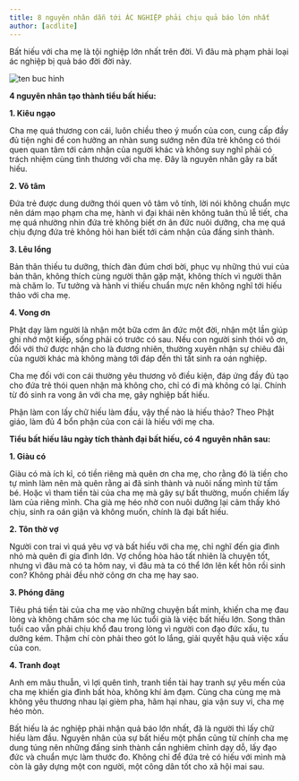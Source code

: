 ```yaml
---
title: 8 nguyên nhân dẫn tới ÁC NGHIỆP phải chịu quả báo lớn nhất
author: [acdlite]
---
```


Bất hiếu với cha mẹ là tội nghiệp lớn nhất trên đời. Vì đâu mà phạm phải loại ác nghiệp bị quả báo đời đời này.

![ten buc hinh](http://cms.lichngaytot.com/medias/standard/2016/1/21/8-nguyen-nhan-dan-toi-ac-nghiep-phai-chiu-qua-bao-lon-nhat-hinh-anh.jpg "ten buc hinh")

**4 nguyên nhân tạo thành tiểu bất hiếu:**

**1. Kiêu ngạo**

Cha mẹ quá thương con cái, luôn chiều theo ý muốn của con, cung cấp đầy đủ tiện nghi để con hưởng an nhàn sung sướng nên đứa trẻ không có thói quen quan tâm tới cảm nhận của người khác và không suy nghĩ phải có trách nhiệm cùng tình thương với cha mẹ. Đây là nguyên nhân gây ra bất hiếu.

**2. Vô tâm**

Đứa trẻ được dung dưỡng thói quen vô tâm vô tính, lời nói không chuẩn mực nên dám mạo phạm cha mẹ, hành vi đại khái nên không tuân thủ lễ tiết, cha mẹ quá nhường nhin đứa trẻ không biết ơn ân đức nuôi dưỡng, cha mẹ quá chịu đựng đứa trẻ không hỏi han biết tới cảm nhận của đấng sinh thành.

**3. Lêu lổng**

Bản thân thiếu tu dưỡng, thích đàn đúm chơi bời, phục vụ những thú vui của bản thân, không thích cùng người thân gặp mặt, không thích vì người thân mà chăm lo. Tư tưởng và hành vi thiếu chuẩn mực nên không nghĩ tới hiếu thảo với cha mẹ.

**4. Vong ơn**

Phật dạy làm người là nhận một bữa cơm ân đức một đời, nhận một lần giúp ghi nhớ một kiếp, sống phải có trước có sau. Nếu con người sinh thói vô ơn, đối với thứ được nhận cho là đương nhiên, thường xuyên nhận sự chiêu đãi của người khác mà không màng tới đáp đền thì tất sinh ra oán nghiệp.

Cha mẹ đối với con cái thường yêu thương vô điều kiện, đáp ứng đầy đủ tạo cho đứa trẻ thói quen nhận mà không cho, chỉ có đi mà không có lại. Chính từ đó sinh ra vong ân với cha mẹ, gây nghiệp bất hiếu.

Phận làm con lấy chữ hiếu làm đầu, vậy thế nào là hiếu thảo? Theo Phật giáo, làm đủ 4 bổn phận của con cái là hiếu với mẹ cha.

**Tiểu bất hiếu lâu ngày tích thành đại bất hiếu, có 4 nguyên nhân sau:**

**1. Giàu có**

Giàu có mà ích kỉ, có tiền riêng mà quên ơn cha mẹ, cho rằng đó là tiền cho tự mình làm nên mà quên rằng ai đã sinh thành và nuôi nấng mình từ tấm bé. Hoặc vì tham tiền tài của cha mẹ mà gây sự bất thường, muốn chiếm lấy làm của riêng mình. Cha già mẹ héo nhờ con nuôi dưỡng lại cảm thấy khó chịu, sinh ra oán giận và không muốn, chính là đại bất hiếu.

**2. Tôn thờ vợ**

Người con trai vì quá yêu vợ và bất hiếu với cha mẹ, chỉ nghĩ đến gia đình nhỏ mà quên đi gia đình lớn. Vợ chồng hòa hảo tất nhiên là chuyện tốt, nhưng vì đâu mà có ta hôm nay, vì đâu mà ta có thể lớn lên kết hôn rồi sinh con? Không phải đều nhờ công ơn cha mẹ hay sao.

**3. Phóng đãng**

Tiêu phá tiền tài của cha mẹ vào những chuyện bất minh, khiến cha mẹ đau lòng và không chăm sóc cha mẹ lúc tuổi già là việc bất hiếu lớn. Song thân tuổi cao vẫn phải chịu khổ đau trong lòng vì người con đạo đức xấu, tu dưỡng kém. Thậm chí còn phải theo gót lo lắng, giải quyết hậu quả việc xấu của con.

**4. Tranh đoạt**

Anh em mâu thuẫn, vì lợi quên tình, tranh tiền tài hay tranh sự yêu mến của cha mẹ khiến gia đình bất hòa, không khí ảm đạm. Cùng cha cùng mẹ mà không yêu thương nhau lại gièm pha, hãm hại nhau, gia vận suy vi, cha mẹ héo mòn.

Bất hiếu là ác nghiệp phải nhận quả báo lớn nhất, đã là người thì lấy chữ hiếu làm đầu. Nguyên nhân của sự bất hiếu một phần cũng từ chính cha mẹ dung túng nên những đấng sinh thành cần nghiêm chỉnh dạy dỗ, lấy đạo đức và chuẩn mực làm thước đo. Không chỉ để đứa trẻ có hiếu với mình mà còn là gây dựng một con người, một công dân tốt cho xã hội mai sau.
